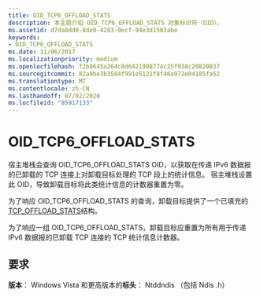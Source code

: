 ```yaml
---
title: OID_TCP6_OFFLOAD_STATS
description: 本主题介绍 OID_TCP6_OFFLOAD_STATS 对象标识符（OID）。
ms.assetid: d7da8dd0-8de0-4283-9ecf-94e3d1503abe
keywords:
- OID_TCP6_OFFLOAD_STATS
ms.date: 11/06/2017
ms.localizationpriority: medium
ms.openlocfilehash: f2b8645a264c8d6421998774c25f938c20820837
ms.sourcegitcommit: 82a9be3b3584f991e5121f8f46a972e04185fa52
ms.translationtype: MT
ms.contentlocale: zh-CN
ms.lasthandoff: 07/02/2020
ms.locfileid: "85917133"
---
```

# <a name="oid_tcp6_offload_stats"></a>OID_TCP6_OFFLOAD_STATS

宿主堆栈会查询 OID_TCP6_OFFLOAD_STATS OID，以获取在传递 IPv6 数据报的已卸载的 TCP 连接上对卸载目标处理的 TCP 段上的统计信息。 宿主堆栈设置此 OID，导致卸载目标将此类统计信息的计数器重置为零。

为了响应 OID_TCP6_OFFLOAD_STATS 的查询，卸载目标提供了一个已填充的[TCP_OFFLOAD_STATS](https://docs.microsoft.com/windows-hardware/drivers/ddi/ndischimney/ns-ndischimney-_tcp_offload_stats)结构。

为了响应一组 OID_TCP6_OFFLOAD_STATS，卸载目标应重置为所有用于传递 IPv6 数据报的已卸载 TCP 连接的 TCP 统计信息计数器。

## <a name="requirements"></a>要求

**版本**： Windows Vista 和更高版本的**标头**： Ntddndis （包括 Ndis .h）

